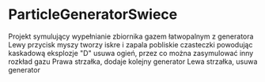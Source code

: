 # ParticleGeneratorSwiece
Projekt symulujący wypełnianie zbiornika gazem łatwopalnym z generatora
Lewy przycisk myszy tworzy iskre i zapala pobliskie czasteczki powodując kaskadową eksplozje
"D" usuwa ogień, przez co można zasymulować inny rozkład gazu
Prawa strzałka, dodaje kolejny generator
Lewa strzałka, usuwa generator
